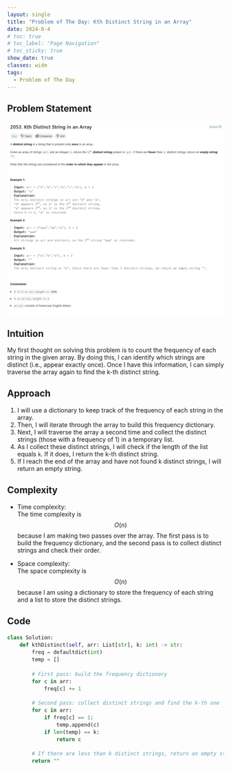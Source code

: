 ```yaml
---
layout: single
title: "Problem of The Day: Kth Distinct String in an Array"
date: 2024-8-4
# toc: true
# toc_label: "Page Navigation"
# toc_sticky: true
show_date: true
classes: wide
tags:
  - Problem of The Day
---
```


## Problem Statement

![2053](/assets/images/2024-08-04_18-59-55-problem-2053.png)

## Intuition

My first thought on solving this problem is to count the frequency of each string in the given array. By doing this, I can identify which strings are distinct (i.e., appear exactly once). Once I have this information, I can simply traverse the array again to find the k-th distinct string.

## Approach

1. I will use a dictionary to keep track of the frequency of each string in the array.
2. Then, I will iterate through the array to build this frequency dictionary.
3. Next, I will traverse the array a second time and collect the distinct strings (those with a frequency of 1) in a temporary list.
4. As I collect these distinct strings, I will check if the length of the list equals `k`. If it does, I return the k-th distinct string.
5. If I reach the end of the array and have not found k distinct strings, I will return an empty string.

## Complexity

- Time complexity:  
  The time complexity is $$O(n)$$ because I am making two passes over the array. The first pass is to build the frequency dictionary, and the second pass is to collect distinct strings and check their order.

- Space complexity:  
  The space complexity is $$O(n)$$ because I am using a dictionary to store the frequency of each string and a list to store the distinct strings.

## Code

```python
class Solution:
    def kthDistinct(self, arr: List[str], k: int) -> str:
        freq = defaultdict(int)
        temp = []

        # First pass: build the frequency dictionary
        for c in arr:
            freq[c] += 1

        # Second pass: collect distinct strings and find the k-th one
        for c in arr:
            if freq[c] == 1:
                temp.append(c)
            if len(temp) == k:
                return c

        # If there are less than k distinct strings, return an empty string
        return ""
```
